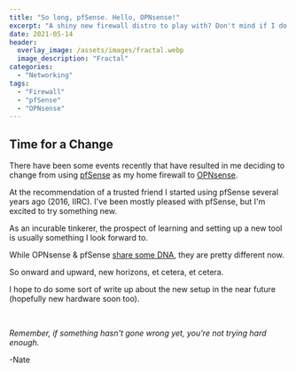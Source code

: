 ```yaml
---
title: "So long, pfSense. Hello, OPNsense!"
excerpt: "A shiny new firewall distro to play with? Don't mind if I do!"
date: 2021-05-14
header:
  overlay_image: /assets/images/fractal.webp
  image_description: "Fractal"
categories:
  - "Networking"
tags:
  - "Firewall"
  - "pfSense"
  - "OPNsense"
---
```


## Time for a Change

There have been some events recently that have resulted in me deciding to change from using [pfSense](https://www.pfsense.org/) as my home firewall to [OPNsense](https://opnsense.org/).

At the recommendation of a trusted friend I started using pfSense several years ago (2016, IIRC). I've been mostly pleased with pfSense, but I'm excited to try something new.

As an incurable tinkerer, the prospect of learning and setting up a new tool is usually something I look forward to.

While OPNsense & pfSense [share some DNA](https://docs.opnsense.org/history/thefork.html), they are pretty different now.

So onward and upward, new horizons, et cetera, et cetera.

I hope to do some sort of write up about the new setup in the near future (hopefully new hardware soon too).




<br />

_Remember, if something hasn't gone wrong yet, you're not trying hard enough._

-Nate
